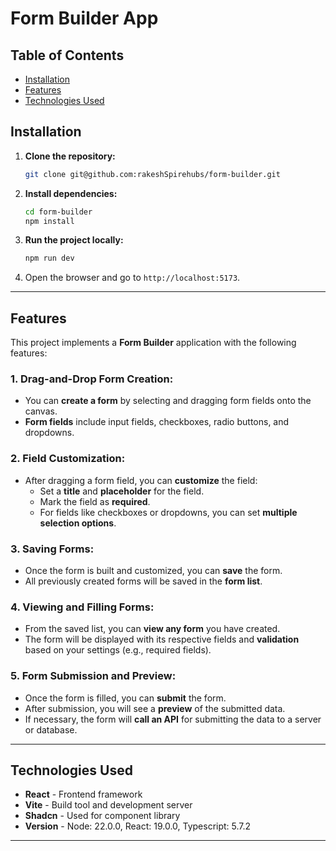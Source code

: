 
# Form Builder App

## Table of Contents

- [Installation](#installation)
- [Features](#features)
- [Technologies Used](#technologies-used)

## Installation

1. **Clone the repository:**
   ```bash
   git clone git@github.com:rakeshSpirehubs/form-builder.git
   ```

2. **Install dependencies:**
   ```bash
   cd form-builder
   npm install
   ```

3. **Run the project locally:**
   ```bash
   npm run dev
   ```

4. Open the browser and go to `http://localhost:5173`.

---

## Features

This project implements a **Form Builder** application with the following features:

### 1. **Drag-and-Drop Form Creation:**
   - You can **create a form** by selecting and dragging form fields onto the canvas.
   - **Form fields** include input fields, checkboxes, radio buttons, and dropdowns.

### 2. **Field Customization:**
   - After dragging a form field, you can **customize** the field:
     - Set a **title** and **placeholder** for the field.
     - Mark the field as **required**.
     - For fields like checkboxes or dropdowns, you can set **multiple selection options**.

### 3. **Saving Forms:**
   - Once the form is built and customized, you can **save** the form.
   - All previously created forms will be saved in the **form list**.

### 4. **Viewing and Filling Forms:**
   - From the saved list, you can **view any form** you have created.
   - The form will be displayed with its respective fields and **validation** based on your settings (e.g., required fields).

### 5. **Form Submission and Preview:**
   - Once the form is filled, you can **submit** the form.
   - After submission, you will see a **preview** of the submitted data.
   - If necessary, the form will **call an API** for submitting the data to a server or database.

---

## Technologies Used

- **React** - Frontend framework
- **Vite** - Build tool and development server
- **Shadcn** - Used for component library
- **Version** - Node: 22.0.0, React: 19.0.0, Typescript: 5.7.2

---